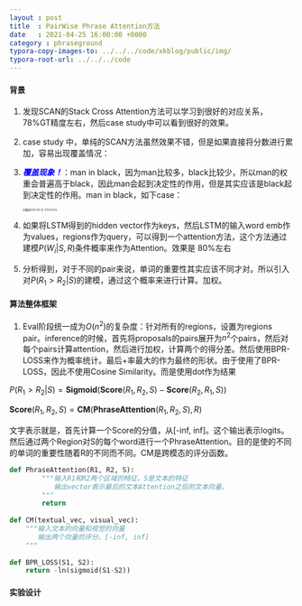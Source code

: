 ```yaml
---
layout : post
title  : PairWise Phrase Attention方法
date   : 2021-04-25 16:00:00 +0000
category : phraseground
typora-copy-images-to: ../../../code/xkblog/public/img/
typora-root-url: ../../../code
---
```


#### 背景

1. 发现SCAN的Stack Cross Attention方法可以学习到很好的对应关系，78%GT精度左右，然后case study中可以看到很好的效果。

2. case study 中，单纯的SCAN方法虽然效果不错，但是如果直接将分数进行累加，容易出现覆盖情况：

3. ***<font color='blue'>覆盖现象！</font>***：man in black，因为man比较多，black比较少，所以man的权重会普遍高于black，因此man会起到决定性的作用，但是其实应该是black起到决定性的作用。man in black，如下case：

   <img src="/xkblog/public/img/截屏2021-04-25 下午9.51.03.png" alt="截屏2021-04-25 下午9.51.03" style="zoom:30%;" />

4. 如果将LSTM得到的hidden vector作为keys，然后LSTM的输入word emb作为values，regions作为query，可以得到一个attention方法，这个方法通过建模$P(W_i|S,R)$条件概率来作为Attention。效果是 80%左右

5. 分析得到，对于不同的pair来说，单词的重要性其实应该不同才对。所以引入对$P(R_1 > R_2|S)$的建模，通过这个概率来进行计算。加权。

#### 算法整体框架

1. Eval阶段统一成为$O(n^2)$的复杂度：针对所有的regions，设置为regions pair。inference的时候，首先将proposals的pairs展开为$n^2$个pairs，然后对每个pairs计算attention，然后进行加权，计算两个的得分差。然后使用BPR-LOSS来作为概率统计。最后+率最大的作为最终的形状。由于使用了BPR-LOSS，因此不使用Cosine Similarity。而是使用dot作为结果



$P(R_1 \gt R_2|S) = \mathbf{Sigmoid}(\mathbf{Score}(R_1,R_2,S) - \mathbf{Score}(R_2,R_1,S))$

$\mathbf{Score}(R_1,R_2,S) = \mathbf{CM}({\mathbf{PhraseAttention}(R_1,R_2,S)}, R)$

文字表示就是，首先计算一个Score的分值，从[-inf, inf]。这个输出表示logits。然后通过两个Region对S的每个word进行一个PhraseAttention。目的是使的不同的单词的重要性随着R的不同而不同。CM是跨模态的评分函数。

```python
def PhraseAttention(R1, R2, S):
		"""输入R1和R2两个区域的特征，S是文本的特征
		   输出vector表示最后的文本Attention之后的文本向量。
		"""
		return 
  
def CM(textual_vec, visual_vec):
  	"""输入文本的向量和视觉的向量
  	   输出两个向量的评分。[-inf, inf]
  	"""
    
def BPR_LOSS(S1, S2):
  	return -ln(sigmoid(S1-S2))
```

#### 实验设计

